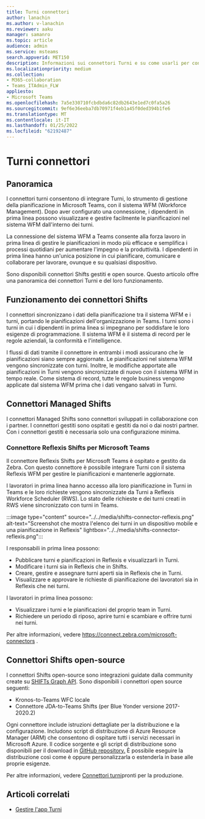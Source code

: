 ```yaml
---
title: Turni connettori
author: lanachin
ms.author: v-lanachin
ms.reviewer: aaku
manager: samanro
ms.topic: article
audience: admin
ms.service: msteams
search.appverid: MET150
description: Informazioni sui connettori Turni e su come usarli per connettere Turni al sistema di gestione della forza lavoro.
ms.localizationpriority: medium
ms.collection:
- M365-collaboration
- Teams_ITAdmin_FLW
appliesto:
- Microsoft Teams
ms.openlocfilehash: 7a5e330710fcbdbda6c82db2643e1ed7c0fa5a26
ms.sourcegitcommit: 9ef6e36eeba7db70971f4eb1a45f0ded394b1fe6
ms.translationtype: MT
ms.contentlocale: it-IT
ms.lasthandoff: 01/25/2022
ms.locfileid: "62192487"
---
```

# <a name="shifts-connectors"></a>Turni connettori

## <a name="overview"></a>Panoramica

I connettori turni consentono di integrare Turni, lo strumento di gestione della pianificazione in Microsoft Teams, con il sistema WFM (Workforce Management). Dopo aver configurato una connessione, i dipendenti in prima linea possono visualizzare e gestire facilmente le pianificazioni nel sistema WFM dall'interno dei turni.

La connessione del sistema WFM a Teams consente alla forza lavoro in prima linea di gestire le pianificazioni in modo più efficace e semplifica i processi quotidiani per aumentare l'impegno e la produttività. I dipendenti in prima linea hanno un'unica posizione in cui pianificare, comunicare e collaborare per lavorare, ovunque e su qualsiasi dispositivo.

Sono disponibili connettori Shifts gestiti e open source. Questo articolo offre una panoramica dei connettori Turni e del loro funzionamento.

## <a name="how-shifts-connectors-work"></a>Funzionamento dei connettori Shifts

I connettori sincronizzano i dati della pianificazione tra il sistema WFM e i turni, portando le pianificazioni dell'organizzazione in Teams. I turni sono i turni in cui i dipendenti in prima linea si impegnano per soddisfare le loro esigenze di programmazione. Il sistema WFM è il sistema di record per le regole aziendali, la conformità e l'intelligence.

I flussi di dati tramite il connettore in entrambi i modi assicurano che le pianificazioni siano sempre aggiornate. Le pianificazioni nel sistema WFM vengono sincronizzate con turni. Inoltre, le modifiche apportate alle pianificazioni in Turni vengono sincronizzate di nuovo con il sistema WFM in tempo reale. Come sistema di record, tutte le regole business vengono applicate dal sistema WFM prima che i dati vengano salvati in Turni.

## <a name="managed-shifts-connectors"></a>Connettori Managed Shifts

I connettori Managed Shifts sono connettori sviluppati in collaborazione con i partner. I connettori gestiti sono ospitati e gestiti da noi o dai nostri partner. Con i connettori gestiti è necessaria solo una configurazione minima.

### <a name="reflexis-shifts-connector-for-microsoft-teams"></a>Connettore Reflexis Shifts per Microsoft Teams

Il connettore Reflexis Shifts per Microsoft Teams è ospitato e gestito da Zebra. Con questo connettore è possibile integrare Turni con il sistema Reflexis WFM per gestire le pianificazioni e mantenerle aggiornate.

I lavoratori in prima linea hanno accesso alla loro pianificazione in Turni in Teams e le loro richieste vengono sincronizzate da Turni a Reflexis Workforce Scheduler (RWS). Lo stato delle richieste e dei turni creati in RWS viene sincronizzato con turni in Teams.

:::image type="content" source="../../media/shifts-connector-reflexis.png" alt-text="Screenshot che mostra l'elenco dei turni in un dispositivo mobile e una pianificazione in Reflexis" lightbox="../../media/shifts-connector-reflexis.png":::

I responsabili in prima linea possono:

- Pubblicare turni e pianificazioni in Reflexis e visualizzarli in Turni.
- Modificare i turni sia in Reflexis che in Shifts.
- Creare, gestire e assegnare turni aperti sia in Reflexis che in Turni.
- Visualizzare e approvare le richieste di pianificazione dei lavoratori sia in Reflexis che nei turni.

I lavoratori in prima linea possono:

- Visualizzare i turni e le pianificazioni del proprio team in Turni.
- Richiedere un periodo di riposo, aprire turni e scambiare e offrire turni nei turni.

Per altre informazioni, vedere https://connect.zebra.com/microsoft-connectors .

## <a name="open-source-shifts-connectors"></a>Connettori Shifts open-source

I connettori Shifts open-source sono integrazioni guidate dalla community create su [SHIFTs Graph API](/graph/api/resources/shift). Sono disponibili i connettori open source seguenti:

- Kronos-to-Teams WFC locale
- Connettore JDA-to-Teams Shifts (per Blue Yonder versione 2017-2020.2)

Ogni connettore include istruzioni dettagliate per la distribuzione e la configurazione. Includono script di distribuzione di Azure Resource Manager (ARM) che consentono di ospitare tutti i servizi necessari in Microsoft Azure. Il codice sorgente e gli script di distribuzione sono disponibili per il download in [GitHub repository.](https://github.com/OfficeDev/Microsoft-Teams-Shifts-WFM-Connectors) È possibile eseguire la distribuzione così come è oppure personalizzarla o estenderla in base alle proprie esigenze.

Per altre informazioni, vedere [Connettori turni](/microsoftteams/platform/samples/shifts-wfm-connectors)pronti per la produzione.

## <a name="related-articles"></a>Articoli correlati

- [Gestire l'app Turni](manage-the-shifts-app-for-your-organization-in-teams.md)
